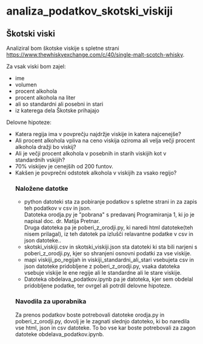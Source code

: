 # analiza_podatkov_skotski_viskiji

<h2>Škotski viski</h2>

Analiziral bom škotske viskije s spletne strani https://www.thewhiskyexchange.com/c/40/single-malt-scotch-whisky.

Za vsak viski bom zajel:<ul>
  <li>ime</li>
  <li>volumen</li>
  <li>procent alkohola</li>
  <li>procent alkohola na liter</li>
  <li>ali so standardni ali posebni in stari</li>
  <li>iz katerega dela Škotske prihajajo</li>
  </ul>
  Delovne hipoteze:<ul>
  <li>Katera regija ima v povprečju najdržje viskije in katera najcenejše?</li>
  <li>Ali procent alkohola vpliva na ceno viskija oziroma ali velja večji procent alkohola dražji bo viskij?</li>
  <li>Ali je večji procent alkohola v posebnih in starih viskijih kot v standardnih vskijih?</li>
  <li>70% viskijev je cenejših od 200 funtov.</li>
  <li>Kakšen je povprečni odstotek alkohola v viskijih za vsako regijo?</li>
<h3>Naložene datotke</h3><ul>
  <li>python datoteki sta za pobiranje podatkov s spletne strani in za zapis teh podatkov v csv in json.<br>
    Datoteka orodja.py je "pobrana" s predavanj Programiranja 1,  ki jo je napisal doc. dr. Matija Pretnar.<br>
    Druga datoteka pa je poberi_z_orodji.py, ki naredi html datoteke(teh nisem prilagal), iz teh datotek pa izlušči relavantne podatke v csv in json datoteke..</li>
  <li>skotski_viskiji.csv in skotski_viskiji.json sta datoteki ki sta bili narjeni s poberi_z_orodji.py, kjer so shranjeni osnovni podatki za vse viskije.</li>
  <li>mapi viskiji_po_regijah in viskiji_standardni_ali_stari vsebujeta csv in json datoteke pridobljene z poberi_z_orodji.py, vsaka datoteka vsebuje viskije le ene regije ali le standardne ali le stare viskije.</li>
  <li>Datoteka obdelava_podatkov.ipynb pa je datoteka, kjer sem obdelal pridobljene podatke, ter ovrgel ali potrdil delovne hipoteze.</li>
  </ul>
  <h3>Navodila za uporabnika</h3>
  Za prenos podatkov boste potrebovali datoteke orodja.py in poberi_z_orodji.py, dovolj je le zagnati slednjo datoteko, ki bo naredila vse html, json in csv datoteke.
  To bo vse kar boste potrebovali za zagon datoteke obdelava_podatkov.ipynb.

